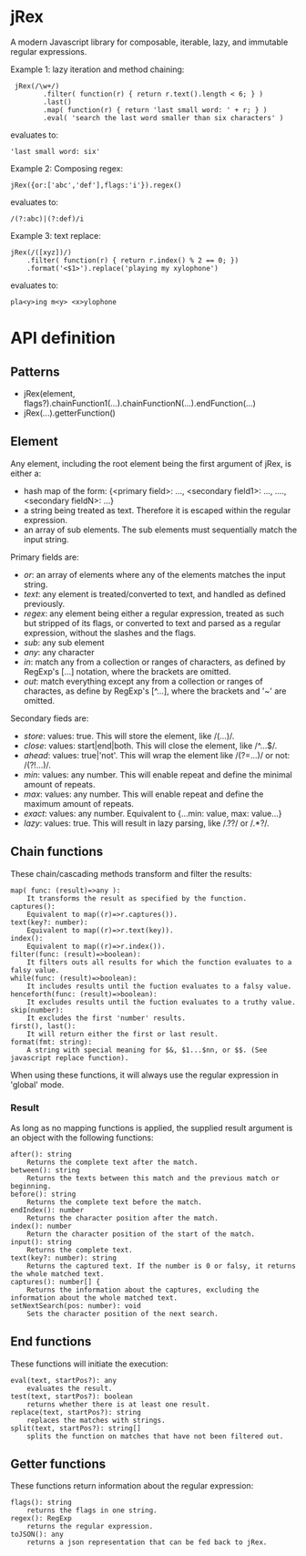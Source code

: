 # jRex
A modern Javascript library for composable, iterable, lazy, and immutable regular expressions.

Example 1: lazy iteration and method chaining:

     jRex(/\w+/)
            .filter( function(r) { return r.text().length < 6; } )
            .last()
            .map( function(r) { return 'last small word: ' + r; } )
            .eval( 'search the last word smaller than six characters' )

evaluates to:
    
    'last small word: six'

Example 2: Composing regex:

    jRex({or:['abc','def'],flags:'i'}).regex()
    
evaluates to:

    /(?:abc)|(?:def)/i

Example 3: text replace:

    jRex(/([xyz])/)
        .filter( function(r) { return r.index() % 2 == 0; })
        .format('<$1>').replace('playing my xylophone')
    
evaluates to:

    pla<y>ing m<y> <x>ylophone

API definition
==============
Patterns
--------
- jRex(element, flags?).chainFunction1(...).chainFunctionN(...).endFunction(...)
- jRex(...).getterFunction()

Element
-------
Any element, including the root element being the first argument of jRex, is either a:

- hash map of the form: {\<primary field>: ..., \<secondary field1>: ..., ...., \<secondary fieldN>: ...}
- a string being treated as text. Therefore it is escaped within the regular expression.
- an array of sub elements. The sub elements must sequentially match the input string.

Primary fields are:

- *or*: an array of elements where any of the elements matches the input string.
- *text*: any element is treated/converted to text, and handled as defined previously. 
- *regex*: any element being either a regular expression, treated as such but stripped of its flags, or converted to text and parsed as a regular expression, without the slashes and the flags.
- *sub*: any sub element 
- *any*: any character
- *in*: match any from a collection or ranges of characters, as defined by RegExp's [...] notation, where the brackets are omitted.
- *out*: match everything except any from a collection or ranges of charactes, as define by RegExp's [^...], where the brackets and '~' are omitted.

Secondary fieds are:

- *store*: values: true. This will store the element, like /(...)/.
- *close*: values: start|end|both. This will close the element, like /^...$/.
- *ahead*: values: true|'not'. This will wrap the element like /(?=...)/ or not: /(?!...)/.
- *min*: values: any number. This will enable repeat and define the minimal amount of repeats.
- *max*: values: any number. This will enable repeat and define the maximum amount of repeats.
- *exact*: values: any number. Equivalent to \{...min: value, max: value...\}
- *lazy*: values: true. This will result in lazy parsing, like /.??/ or /.*?/.

Chain functions
---------------
These chain/cascading methods transform and filter the results:

	map( func: (result)=>any ): 
	 	It transforms the result as specified by the function.
	captures(): 
		Equivalent to map((r)=>r.captures()).
	text(key?: number): 
		Equivalent to map((r)=>r.text(key)).
	index(): 
		Equivalent to map((r)=>r.index()).
	filter(func: (result)=>boolean): 
		It filters outs all results for which the function evaluates to a falsy value.
	while(func: (result)=>boolean): 
		It includes results until the fuction evaluates to a falsy value.
	henceforth(func: (result)=>boolean): 
		It excludes results until the fuction evaluates to a truthy value.
	skip(number): 
		It excludes the first 'number' results.
	first(), last(): 
		It will return either the first or last result.
	format(fmt: string): 
		A string with special meaning for $&, $1...$nn, or $$. (See javascript replace function).

When using these functions, it will always use the regular expression in 'global' mode.

### Result

As long as no mapping functions is applied, the supplied result argument is an object with the following functions:

	after(): string
		Returns the complete text after the match.
	between(): string
		Returns the texts between this match and the previous match or beginning.
	before(): string
		Returns the complete text before the match.
	endIndex(): number
		Returns the character position after the match.
	index(): number
		Return the character position of the start of the match.
	input(): string
		Returns the complete text.
	text(key?: number): string
		Returns the captured text. If the number is 0 or falsy, it returns the whole matched text.
	captures(): number[] {
		Returns the information about the captures, excluding the information about the whole matched text.
	setNextSearch(pos: number): void
		Sets the character position of the next search.

End functions
-------------
These functions will initiate the execution:

	eval(text, startPos?): any
		evaluates the result.
	test(text, startPos?): boolean 
		returns whether there is at least one result.
	replace(text, startPos?): string
		replaces the matches with strings.
	split(text, startPos?): string[]
		splits the function on matches that have not been filtered out.

Getter functions
-----------------
These functions return information about the regular expression:

	flags(): string
		returns the flags in one string.
	regex(): RegExp 
		returns the regular expression.
	toJSON(): any
		returns a json representation that can be fed back to jRex.
